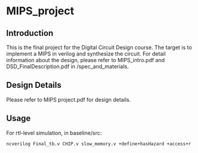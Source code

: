 # MIPS_project   
## Introduction   
This is the final project for the Digital Circuit Design course. The target is to implement a MIPS in verilog and synthesize the circuit. For detail information about the design, please refer to MIPS_intro.pdf and DSD_FinalDescription.pdf in /spec_and_materials.
## Design Details
Please refer to MIPS project.pdf for design details.
## Usage
For rtl-level simulation, in baseline/src:   
```
ncverilog Final_tb.v CHIP.v slow_memory.v +define+hasHazard +access+r
```   
